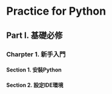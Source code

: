 # Practice for Python
## Part I. 基礎必修
### Charpter 1. 新手入門
#### Section 1. 安裝Python
#### Section 2. 設定IDE環境